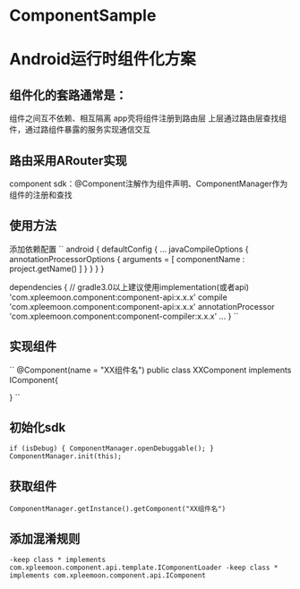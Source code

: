 # ComponentSample
# Android运行时组件化方案

## 组件化的套路通常是：

组件之间互不依赖、相互隔离
app壳将组件注册到路由层
上层通过路由层查找组件，通过路组件暴露的服务实现通信交互

## 路由采用ARouter实现
component sdk：@Component注解作为组件声明、ComponentManager作为组件的注册和查找

## 使用方法

添加依赖配置
``
android {
    defaultConfig {
    	...
    	javaCompileOptions {
    	    annotationProcessorOptions {
    		      arguments = [ componentName : project.getName() ]
    	    }
    	}
    }
}

dependencies {
    // gradle3.0以上建议使用implementation(或者api) 'com.xpleemoon.component:component-api:x.x.x'
    compile 'com.xpleemoon.component:component-api:x.x.x'
    annotationProcessor 'com.xpleemoon.component:component-compiler:x.x.x'
    ...
}
``
## 实现组件
``
@Component(name = "XX组件名")
public class XXComponent implements IComponent{

}
``
## 初始化sdk
``
if (isDebug) {
    ComponentManager.openDebuggable();
}
ComponentManager.init(this);
``
## 获取组件
``
ComponentManager.getInstance().getComponent("XX组件名")
``
## 添加混淆规则
``
-keep class * implements com.xpleemoon.component.api.template.IComponentLoader
-keep class * implements com.xpleemoon.component.api.IComponent
``
